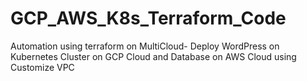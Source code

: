 # GCP_AWS_K8s_Terraform_Code
Automation using terraform on MultiCloud- Deploy WordPress on Kubernetes Cluster on GCP Cloud and Database on AWS Cloud using Customize VPC
